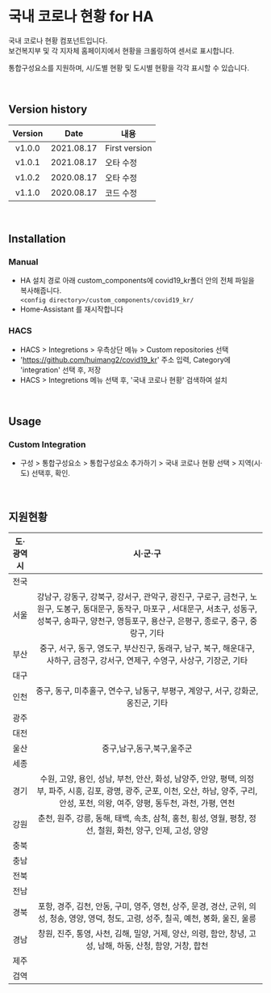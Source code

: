 # 국내 코로나 현황 for HA

국내 코로나 현황 컴포넌트입니다. <br>
보건복지부 및 각 지자체 홈페이지에서 현황을 크롤링하여 센서로 표시합니다. <br>

통합구성요소를 지원하며, 시/도별 현황 및 도시별 현황을 각각 표시할 수 있습니다. <br>

<br>

## Version history
| Version | Date        | 내용              |
| :-----: | :---------: | ----------------------- |
| v1.0.0  | 2021.08.17  | First version  |
| v1.0.1  | 2021.08.17  | 오타 수정 |
| v1.0.2  | 2020.08.17  | 오타 수정 |
| v1.1.0  | 2020.08.17  | 코드 수정 |

<br>

## Installation
### Manual
- HA 설치 경로 아래 custom_components에 covid19_kr폴더 안의 전체 파일을 복사해줍니다.<br>
  `<config directory>/custom_components/covid19_kr/`<br>
- Home-Assistant 를 재시작합니다<br>
### HACS
- HACS > Integretions > 우측상단 메뉴 > Custom repositories 선택
- 'https://github.com/huimang2/covid19_kr' 주소 입력, Category에 'integration' 선택 후, 저장
- HACS > Integretions 메뉴 선택 후, '국내 코로나 현황' 검색하여 설치

<br>

## Usage
### Custom Integration
- 구성 > 통합구성요소 > 통합구성요소 추가하기 > 국내 코로나 현황 선택 > 지역(시·도) 선택후, 확인.

<br>


## 지원현황
| 도·광역시 | 시·군·구 |
| :-----: | :---------: |
| 전국 | |
| 서울 | 강남구, 강동구, 강북구, 강서구, 관악구, 광진구, 구로구, 금천구, 노원구, 도봉구, 동대문구, 동작구, 마포구 ,  서대문구, 서초구, 성동구, 성북구, 송파구, 양천구, 영등포구, 용산구, 은평구, 종로구, 중구, 중랑구, 기타 |
| 부산 | 중구, 서구, 동구, 영도구, 부산진구, 동래구, 남구, 북구, 해운대구, 사하구, 금정구, 강서구, 연제구, 수영구, 사상구, 기장군, 기타 |
| 대구 | |
| 인천 | 중구, 동구, 미추홀구, 연수구, 남동구, 부평구, 계양구, 서구, 강화군, 옹진군, 기타 |
| 광주 | |
| 대전 | |
| 울산 | 중구,남구,동구,북구,울주군 |
| 세종 | |
| 경기 | 수원, 고양, 용인, 성남, 부천, 안산, 화성, 남양주, 안양, 평택, 의정부, 파주, 시흥, 김포, 광명, 광주, 군포, 이천, 오산, 하남, 양주, 구리, 안성, 포천, 의왕, 여주, 양평, 동두천, 과천, 가평, 연천 |
| 강원 | 춘천, 원주, 강릉, 동해, 태백, 속초, 삼척, 홍천, 횡성, 영월, 평창, 정선, 철원, 화천, 양구, 인제, 고성, 양양 |
| 충북 | |
| 충남 | |
| 전북 | |
| 전남 | |
| 경북 | 포항, 경주, 김천, 안동, 구미, 영주, 영천, 상주, 문경, 경산, 군위, 의성, 청송, 영양, 영덕, 청도, 고령, 성주, 칠곡, 예천, 봉화, 울진, 울릉 |
| 경남 | 창원, 진주, 통영, 사천, 김해, 밀양, 거제, 양산, 의령, 함안, 창녕, 고성, 남해, 하동, 산청, 함양, 거창, 합천 |
| 제주 | |
| 검역 | |

<br>
